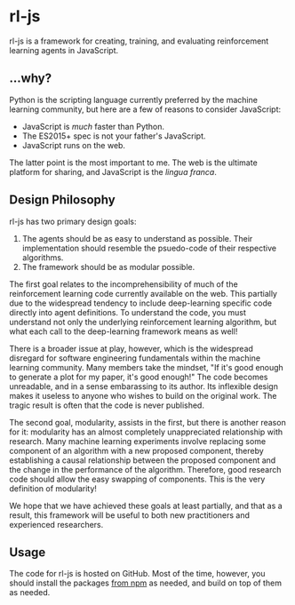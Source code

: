 # rl-js

rl-js is a framework for creating, training, and evaluating reinforcement learning agents in JavaScript. 

## ...why?

Python is the scripting language currently preferred by the machine learning community, but here are a few of reasons to consider JavaScript:

* JavaScript is *much* faster than Python.
* The ES2015+ spec is not your father's JavaScript.
* JavaScript runs on the web.

The latter point is the most important to me.
The web is the ultimate platform for sharing, and JavaScript is the *lingua franca*.

## Design Philosophy

rl-js has two primary design goals:

1. The agents should be as easy to understand as possible. Their implementation should resemble the psuedo-code of their respective algorithms.
2. The framework should be as modular possible.

The first goal relates to the incomprehensibility of much of the reinforcement learning code currently available on the web.
This partially due to the widespread tendency to include deep-learning specific code directly into agent definitions.
To understand the code, you must understand not only the underlying reinforcement learning algorithm, but what each call to the deep-learning framework means as well!

There is a broader issue at play, however, which is the widespread disregard for software engineering fundamentals within the machine learning community.
Many members take the mindset, "If it's good enough to generate a plot for my paper, it's good enough!"
The code becomes unreadable, and in a sense embarassing to its author.
Its inflexible design makes it useless to anyone who wishes to build on the original work.
The tragic result is often that the code is never published.

The second goal, modularity, assists in the first, but there is another reason for it: modularity has an almost completely unappreciated relationship with research.
Many machine learning experiments involve replacing some component of an algorithm with a new proposed component, thereby establishing a causal relationship between the proposed component and the change in the performance of the algorithm.
Therefore, good research code should allow the easy swapping of components. 
This is the very definition of modularity!

We hope that we have achieved these goals at least partially, and that as a result, this framework will be useful to both new practitioners and experienced researchers.

## Usage

The code for rl-js is hosted on GitHub. 
Most of the time, however, you should install the packages [from npm](https://www.npmjs.com/search?q=%40rl-js) as needed, and build on top of them as needed.
